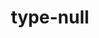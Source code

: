 ---
id: 772
title: type-null
types: [normal]
image: https://raw.githubusercontent.com/PokeAPI/sprites/master/sprites/pokemon/772.png
---